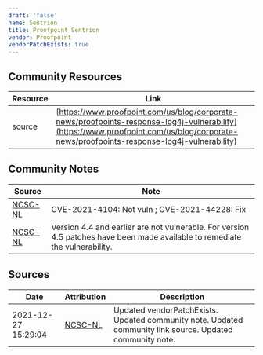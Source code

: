 ```yaml
---
draft: 'false'
name: Sentrion
title: Proofpoint Sentrion
vendor: Proofpoint
vendorPatchExists: true
---
```



## Community Resources
| Resource | Link |
| --- | --- |
| source | [https://www.proofpoint.com/us/blog/corporate-news/proofpoints-response-log4j-vulnerability](https://www.proofpoint.com/us/blog/corporate-news/proofpoints-response-log4j-vulnerability) |

## Community Notes
| Source | Note |
| --- | --- |
| [NCSC-NL](https://github.com/NCSC-NL/log4shell/blob/main/software/README.md) | CVE-2021-4104: Not vuln ; CVE-2021-44228: Fix </ul> |
| [NCSC-NL](https://github.com/NCSC-NL/log4shell/blob/main/software/README.md) | Version 4.4 and earlier are not vulnerable. For version 4.5 patches have been made available to remediate the vulnerability. |

## Sources
| Date | Attribution | Description |
| --- | --- | --- |
| 2021-12-27 15:29:04 | [NCSC-NL](https://github.com/NCSC-NL/log4shell/blob/main/software/README.md) | Updated vendorPatchExists. Updated community note. Updated community link source. Updated community note.  |
